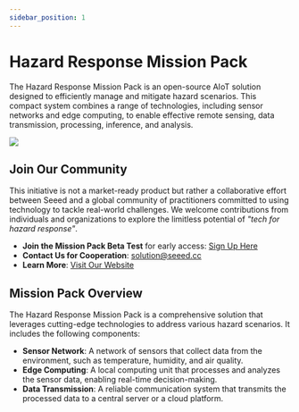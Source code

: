 ```yaml
---
sidebar_position: 1
---
```


# Hazard Response Mission Pack

The Hazard Response Mission Pack is an open-source AIoT solution designed to efficiently manage and mitigate hazard scenarios. This compact system combines a range of technologies, including sensor networks and edge computing, to enable effective remote sensing, data transmission, processing, inference, and analysis.

![](https://www.seeedstudio.com/blog/wp-content/uploads/2024/10/0-114993391-Mission-Pack-Early-Access1-768x576.jpg)

## Join Our Community

This initiative is not a market-ready product but rather a collaborative effort between Seeed and a global community of practitioners committed to using technology to tackle real-world challenges. We welcome contributions from individuals and organizations to explore the limitless potential of _"tech for hazard response"_.

- **Join the Mission Pack Beta Test** for early access: [Sign Up Here](https://forms.gle/UXpAJX5wNcLd7CWJA)
- **Contact Us for Cooperation**: [solution@seeed.cc](mailto:solution@seeed.cc)
- **Learn More**: [Visit Our Website](https://hazard.seeed.cc/)

## Mission Pack Overview

The Hazard Response Mission Pack is a comprehensive solution that leverages cutting-edge technologies to address various hazard scenarios. It includes the following components:

- **Sensor Network**: A network of sensors that collect data from the environment, such as temperature, humidity, and air quality.
- **Edge Computing**: A local computing unit that processes and analyzes the sensor data, enabling real-time decision-making.
- **Data Transmission**: A reliable communication system that transmits the processed data to a central server or a cloud platform.
